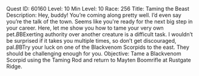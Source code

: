 Quest ID: 60160
Level: 10
Min Level: 10
Race: 256
Title: Taming the Beast
Description: Hey, buddy! You’re coming along pretty well. I’d even say you’re the talk of the town. Seems like you're ready for the next big step in your career. Here, let me show you how to tame your very own pet.$B$BExerting authority over another creature is a difficult task. I wouldn’t be surprised if it takes you multiple times, so don’t get discouraged, pal.$B$BTry your luck on one of the Blackvenom Scorpids to the east. They should be challenging enough for you.
Objective: Tame a Blackvenom Scorpid using the Taming Rod and return to Mayten Boomrifle at Rustgate Ridge.
